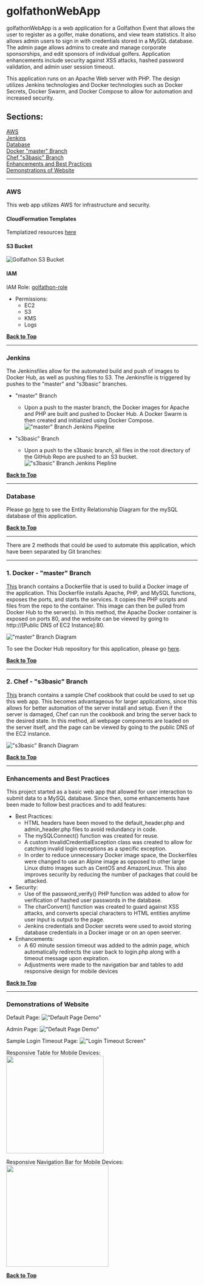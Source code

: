 # golfathonWebApp
golfathonWebApp is a web application for a Golfathon Event that allows the user to register as a golfer, make donations, and view team statistics. It also allows admin users to sign in with credentials stored in a MySQL database. The admin page allows admins to create and manage corporate sponsorships, and edit sponsors of individual golfers. Application enhancements include security against XSS attacks, hashed password validation, and admin user session timeout.

This application runs on an Apache Web server with PHP. The design utilizes Jenkins technologies and Docker technologies such as Docker Secrets, Docker Swarm, and Docker Compose to allow for automation and increased security.  

## Sections:  
[AWS](#aws)  
[Jenkins](#jenkins)  
[Database](#database)  
[Docker "master" Branch](#1-docker---master-branch)  
[Chef "s3basic" Branch](#2-chef---s3basic-branch)  
[Enhancements and Best Practices](#enhancements-and-best-practices)  
[Demonstrations of Website](#demonstrations-of-website)  

***
### AWS
This web app utilizes AWS for infrastructure and security. 

#### CloudFormation Templates
Templatized resources [here](https://github.com/kezizhou/golfathonWebApp/blob/master/aws/)

#### S3 Bucket
![Golfathon S3 Bucket](documentation/demos/s3bucket.png)  

#### IAM
IAM Role: [golfathon-role](https://github.com/kezizhou/golfathonWebApp/blob/master/aws/cft-iam-role-golfathon.yml)
* Permissions:
    * EC2
    * S3
    * KMS
    * Logs  

**[Back to Top](#golfathonWebApp)**

***
### Jenkins
The Jenkinsfiles allow for the automated build and push of images to Docker Hub, as well as pushing files to S3. The Jenkinsfile is triggered by pushes to the "master" and "s3basic" branches. 

* "master" Branch
    * Upon a push to the master branch, the Docker images for Apache and PHP are built and pushed to Docker Hub. A Docker Swarm is then created and initialized using Docker Compose.
!["master" Branch Jenkins Pipeline](documentation/demos/jenkinsMasterPipeline.png)

* "s3basic" Branch
    * Upon a push to the s3basic branch, all files in the root directory of the GitHub Repo are pushed to an S3 bucket.
!["s3basic" Branch Jenkins Piepline](documentation/demos/jenkinsS3BasicPipeline.png)

**[Back to Top](#golfathonWebApp)**

***
### Database
Please go [here](https://github.com/kezizhou/golfathonWebApp/blob/master/documentation/diagrams/golfathonERD.pdf) to see the Entity Relationship Diagram for the mySQL database of this application.

**[Back to Top](#golfathonWebApp)**

***
There are 2 methods that could be used to automate this application, which have been separated by Git branches:  

***
### 1. Docker - "master" Branch
[This](https://github.com/kezizhou/golfathonWebApp) branch contains a Dockerfile that is used to build a Docker image of the application. This Dockerfile installs Apache, PHP, and MySQL functions, exposes the ports, and starts the services. It copies the PHP scripts and files from the repo to the container. This image can then be pulled from Docker Hub to the server(s). 
In this method, the Apache Docker container is exposed on ports 80, and the website can be viewed by going to http://[Public DNS of EC2 Instance]:80.

!["master" Branch Diagram](documentation/diagrams/golfathonWebAppMaster.png)  

To see the Docker Hub repository for this application, please go [here](https://hub.docker.com/r/kezizhou/golfathon-web-app).  

**[Back to Top](#golfathonWebApp)**

***
### 2. Chef - "s3basic" Branch
[This](https://github.com/kezizhou/golfathonWebApp/tree/s3basic) branch contains a sample Chef cookbook that could be used to set up this web app. This becomes advantageous for larger applications, since this allows for better automation of the server install and setup. Even if the server is damaged, Chef can run the cookbook and bring the server back to the desired state.
In this method, all webpage components are loaded on the server itself, and the page can be viewed by going to the public DNS of the EC2 instance.

!["s3basic" Branch Diagram](documentation/diagrams/golfathonWebAppS3Basic.png)  

**[Back to Top](#golfathonWebApp)**

***
### Enhancements and Best Practices
This project started as a basic web app that allowed for user interaction to submit data to a MySQL database. Since then, some enhancements have been made to follow best practices and to add features:
* Best Practices:
    * HTML headers have been moved to the default_header.php and admin_header.php files to avoid redundancy in code.
    * The mySQLConnect() function was created for reuse.
    * A custom InvalidCredentialException class was created to allow for catching invalid login exceptions as a specific exception.
    * In order to reduce unnecessary Docker image space, the Dockerfiles were changed to use an Alpine image as opposed to other large Linux distro images such as CentOS and AmazonLinux. This also improves security by reducing the number of packages that could be attacked.
* Security:
    * Use of the password_verify() PHP function was added to allow for verification of hashed user passwords in the database.
    * The charConvert() function was created to guard against XSS attacks, and converts special characters to HTML entities anytime user input is output to the page.
    * Jenkins credentials and Docker secrets were used to avoid storing database credentials in a Docker image or on an open seerver.
* Enhancements:
    * A 60 minute session timeout was added to the admin page, which automatically redirects the user back to login.php along with a timeout message upon expiration. 
    * Adjustments were made to the navigation bar and tables to add responsive design for mobile devices  

**[Back to Top](#golfathonWebApp)**

***
### Demonstrations of Website
Default Page:
!["Default Page Demo"](documentation/demos/defaultPageDemo.gif)

Admin Page:
!["Default Page Demo"](documentation/demos/adminPageDemo.gif)

Sample Login Timeout Page:
!["Login Timeout Screen"](documentation/demos/loginTimeout.png)

Responsive Table for Mobile Devices:  
<img src="documentation/demos/responsiveTable.jpg" width="256.25">

Responsive Navigation Bar for Mobile Devices:  
<img src="documentation/demos/responsiveNavbar.jpg" width="268.5">  

**[Back to Top](#golfathonWebApp)**